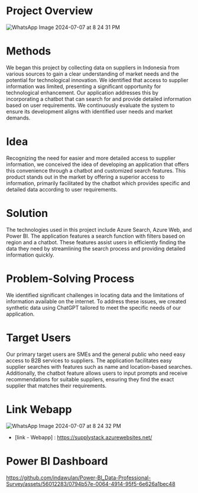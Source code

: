# Project Overview 
![WhatsApp Image 2024-07-07 at 8 24 31 PM](https://github.com/saifulAchmad/Supplystack/assets/56012283/35f7bbc2-2f1a-43e9-a846-8657fb5e129e)

# Methods
We began this project by collecting data on suppliers in Indonesia from various sources to gain a clear understanding of market needs and the potential for technological innovation. We identified that access to supplier information was limited, presenting a significant opportunity for technological enhancement. Our application addresses this by incorporating a chatbot that can search for and provide detailed information based on user requirements. We continuously evaluate the system to ensure its development aligns with identified user needs and market demands.

# Idea
Recognizing the need for easier and more detailed access to supplier information, we conceived the idea of developing an application that offers this convenience through a chatbot and customized search features. This product stands out in the market by offering a superior access to information, primarily facilitated by the chatbot which provides specific and detailed data according to user requirements.

# Solution
The technologies used in this project include Azure Search, Azure Web, and Power BI. The application features a search function with filters based on region and a chatbot. These features assist users in efficiently finding the data they need by streamlining the search process and providing detailed information quickly.

# Problem-Solving Process
We identified significant challenges in locating data and the limitations of information available on the internet. To address these issues, we created synthetic data using ChatGPT tailored to meet the specific needs of our application.

# Target Users
Our primary target users are SMEs and the general public who need easy access to B2B services to suppliers. The application facilitates easy supplier searches with features such as name and location-based searches. Additionally, the chatbot feature allows users to input prompts and receive recommendations for suitable suppliers, ensuring they find the exact supplier that matches their requirements.

# Link Webapp
![WhatsApp Image 2024-07-07 at 8 24 32 PM](https://github.com/saifulAchmad/Supplystack/assets/56012283/500bafbc-a6b6-4de9-a599-91a108cf3539)

- [link - Webapp] : https://supplystack.azurewebsites.net/

# Power BI Dashboard 

https://github.com/indawulan/Power-BI_Data-Professional-Survey/assets/56012283/0794b57e-0064-4914-95f5-6e626a1bec48
